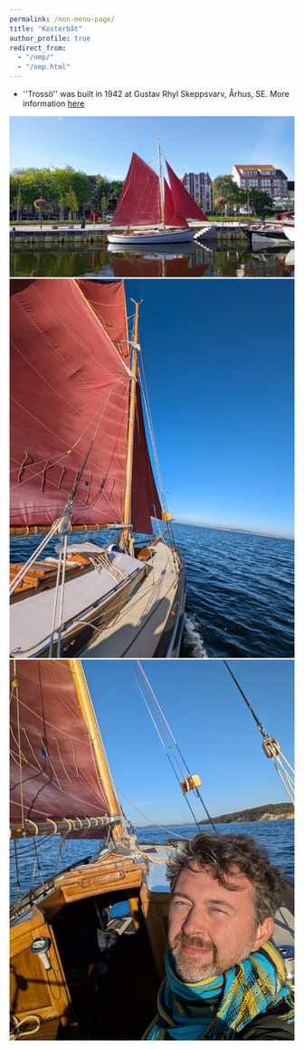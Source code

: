 ```yaml
---
permalink: /non-menu-page/
title: "Kosterbåt"
author_profile: true
redirect_from: 
  - "/nmp/"
  - "/nmp.html"
---
```


* ''Trossö'' was built in 1942 at Gustav Rhyl Skeppsvarv, Århus, SE. More information [here](/files/trosso.pdf)

![Pic1](../images/pic1.jpg)![Pic1](../images/pic2.jpg)![Pic1](../images/pic3.jpg)